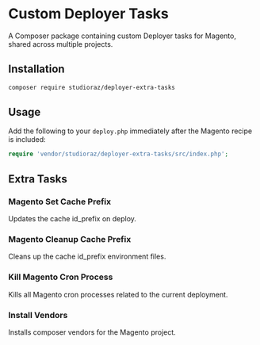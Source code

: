 # Custom Deployer Tasks

A Composer package containing custom Deployer tasks for Magento, shared across multiple projects.

## Installation

```bash
composer require studioraz/deployer-extra-tasks
```

## Usage

Add the following to your `deploy.php` immediately after the Magento recipe is included:

```php
require 'vendor/studioraz/deployer-extra-tasks/src/index.php';
```

## Extra Tasks

### Magento Set Cache Prefix

Updates the cache id_prefix on deploy.

### Magento Cleanup Cache Prefix

Cleans up the cache id_prefix environment files.

### Kill Magento Cron Process

Kills all Magento cron processes related to the current deployment.

### Install Vendors

Installs composer vendors for the Magento project.
